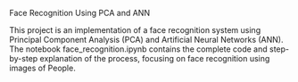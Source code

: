 Face Recognition Using PCA and ANN

This project is an implementation of a face recognition system using Principal Component Analysis (PCA) and Artificial Neural Networks (ANN). The notebook face_recognition.ipynb contains the complete code and step-by-step explanation of the process, focusing on face recognition using images of People.
